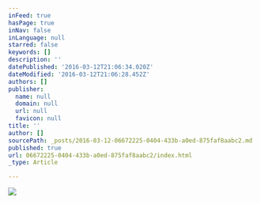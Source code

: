 ```yaml
---
inFeed: true
hasPage: true
inNav: false
inLanguage: null
starred: false
keywords: []
description: ''
datePublished: '2016-03-12T21:06:34.020Z'
dateModified: '2016-03-12T21:06:28.452Z'
authors: []
publisher:
  name: null
  domain: null
  url: null
  favicon: null
title: ''
author: []
sourcePath: _posts/2016-03-12-06672225-0404-433b-a0ed-875faf8aabc2.md
published: true
url: 06672225-0404-433b-a0ed-875faf8aabc2/index.html
_type: Article

---
```

![](https://the-grid-user-content.s3-us-west-2.amazonaws.com/00fca12d-0728-44ee-96d3-dc48b8a14ed6.jpg)